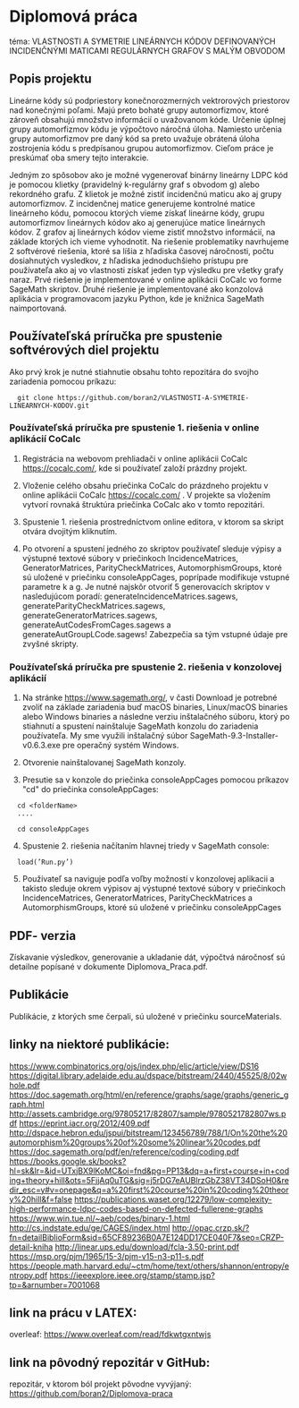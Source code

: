 # Diplomová práca
téma: VLASTNOSTI A SYMETRIE LINEÁRNYCH KÓDOV DEFINOVANÝCH INCIDENČNÝMI MATICAMI REGULÁRNYCH GRAFOV S MALÝM OBVODOM

## Popis projektu
Lineárne kódy sú podpriestory konečnorozmerných vektrorových priestorov nad konečnými poľami. Majú preto bohaté grupy automorfizmov, ktoré zároveň obsahujú množstvo informácií o uvažovanom kóde. Určenie úplnej grupy automorfizmov kódu je výpočtovo náročná úloha. Namiesto určenia grupy automorfizmov pre daný kód sa preto uvažuje obrátená úloha zostrojenia kódu s predpísanou grupou automorfizmov. Cieľom práce je preskúmať oba smery tejto interakcie.

Jedným zo spôsobov ako je možné vygenerovať binárny lineárny LDPC kód je pomocou klietky (pravidelný k-regulárny graf s obvodom g) alebo rekordného grafu. Z klietok je možné zistiť incidenčnú maticu ako aj grupy automorfizmov. Z incidenčnej matice generujeme kontrolné matice lineárneho kódu, pomocou ktorých vieme získať lineárne kódy, grupu automorfizmov lineárnych kódov ako aj generujúce matice lineárnych kódov. Z grafov aj lineárnych kódov vieme zistiť množstvo informácií, na základe ktorých ich vieme vyhodnotit. Na riešenie problematiky navrhujeme 2 softvérové riešenia, ktoré sa líšia z hľadiska časovej náročnosti, počtu dosiahnutých vysledkov, z hľadiska jednoduchšieho prístupu pre používateľa ako aj vo vlastnosti získať jeden typ výsledku pre všetky grafy naraz. Prvé riešenie je implementované v online aplikácii CoCalc vo forme SageMath skriptov.
Druhé riešenie je implementované ako konzolová aplikácia v programovacom jazyku Python, kde je knižnica SageMath naimportovaná.

## Používateľská príručka pre spustenie softvérových diel projektu
Ako prvý krok je nutné stiahnutie obsahu tohto repozitára do svojho zariadenia pomocou príkazu:
```
  git clone https://github.com/boran2/VLASTNOSTI-A-SYMETRIE-LINEARNYCH-KODOV.git
```


### Používateľská príručka pre spustenie 1. riešenia v online aplikácií CoCalc
1. Registrácia na webovom prehliadači v online aplikácii CoCalc https://cocalc.com/, kde si
používateľ založí prázdny projekt. 

2. Vloženie celého obsahu priečinka CoCalc do prázdneho projektu v online aplikácii CoCalc https://cocalc.com/ . V projekte sa vložením vytvorí
rovnaká štruktúra priečinka CoCalc ako v tomto repozitári.

3. Spustenie 1. riešenia prostredníctvom online editora, v ktorom sa skript otvára dvojitým kliknutím. 

4. Po otvorení a spustení jedného zo skriptov používateľ sleduje výpisy a výstupné textové súbory v priečinkoch IncidenceMatrices, GeneratorMatrices, ParityCheckMatrices, AutomorphismGroups, ktoré sú uložené v priečinku consoleAppCages, poprípade modifikuje vstupné parametre k a g. Je nutné najskôr otvoriť 5 generovacích skriptov v nasledujúcom poradí:
generateIncidenceMatrices.sagews, generateParityCheckMatrices.sagews, generateGeneratorMatrices.sagews, generateAutCodesFromCages.sagews a generateAutGroupLCode.sagews! Zabezpečia sa tým vstupné údaje pre zvyšné skripty.


### Používateľská príručka pre spustenie 2. riešenia v konzolovej aplikácií
1. Na stránke https://www.sagemath.org/, v časti Download je potrebné zvoliť na základe zariadenia buď macOS binaries, Linux/macOS binaries alebo Windows binaries a následne verziu inštalačného súboru, ktorý po stiahnutí a spustení nainštaluje SageMath konzolu do zariadenia používateľa. My sme využili inštalačný súbor SageMath-9.3-Installer-v0.6.3.exe pre operačný systém Windows. 

2. Otvorenie nainštalovanej SageMath konzoly. 

3. Presutie sa v konzole do priečinka consoleAppCages pomocou príkazov "cd" do priečinka consoleAppCages:
```
  cd <folderName>
  ....
```
    
    
```
  cd consoleAppCages
```


4. Spustenie 2. riešenia načítaním hlavnej triedy v SageMath console:
``` 
  load(’Run.py’)
```


5. Používateľ sa naviguje podľa voľby možností v konzolovej aplikacii a takisto sleduje okrem výpisov aj výstupné textové súbory v priečinkoch IncidenceMatrices, GeneratorMatrices, ParityCheckMatrices a AutomorphismGroups, ktoré sú uložené v priečinku consoleAppCages

## PDF- verzia
Získavanie výsledkov, generovanie a ukladanie dát, výpočtvá náročnosť sú detailne popísané v dokumente Diplomova_Praca.pdf.

##  Publikácie
Publikácie, z ktorých sme čerpali, sú uložené v priečinku sourceMaterials.

##  linky na niektoré publikácie:
https://www.combinatorics.org/ojs/index.php/eljc/article/view/DS16
https://digital.library.adelaide.edu.au/dspace/bitstream/2440/45525/8/02whole.pdf
https://doc.sagemath.org/html/en/reference/graphs/sage/graphs/generic_graph.html
http://assets.cambridge.org/97805217/82807/sample/9780521782807ws.pdf
https://eprint.iacr.org/2012/409.pdf
http://dspace.hebron.edu/jspui/bitstream/123456789/788/1/On%20the%20automorphism%20groups%20of%20some%20linear%20codes.pdf
https://doc.sagemath.org/pdf/en/reference/coding/coding.pdf
https://books.google.sk/books?hl=sk&lr=&id=UTxjBX9lKoMC&oi=fnd&pg=PP13&dq=a+first+course+in+coding+theory+hill&ots=5FjjAq0uTG&sig=j5rDG7eAUBlrzGbZ38VT34DSoH0&redir_esc=y#v=onepage&q=a%20first%20course%20in%20coding%20theory%20hill&f=false
https://publications.waset.org/12279/low-complexity-high-performance-ldpc-codes-based-on-defected-fullerene-graphs
https://www.win.tue.nl/~aeb/codes/binary-1.html
http://cs.indstate.edu/ge/CAGES/index.html
http://opac.crzp.sk/?fn=detailBiblioForm&sid=65CF89236B0A7E124DD17CE040F7&seo=CRZP-detail-kniha
http://linear.ups.edu/download/fcla-3.50-print.pdf
https://msp.org/pjm/1965/15-3/pjm-v15-n3-p11-s.pdf
https://people.math.harvard.edu/~ctm/home/text/others/shannon/entropy/entropy.pdf
https://ieeexplore.ieee.org/stamp/stamp.jsp?tp=&arnumber=7001068

##  link na prácu v LATEX:
overleaf: https://www.overleaf.com/read/fdkwtgxntwjs

##  link na pôvodný repozitár v GitHub:
repozitár, v ktorom ból projekt pôvodne vyvýjaný: https://github.com/boran2/Diplomova-praca


